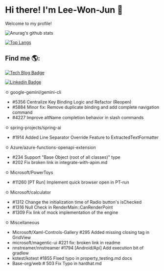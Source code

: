# Hi there! I'm Lee-Won-Jun 👋
Welcome to my profile! 

![Anurag's github stats](https://github-readme-stats.vercel.app/api?username=Lee-WonJun&count_private=true&include_all_commits=true)

[![Top Langs](https://github-readme-stats.vercel.app/api/top-langs/?username=Lee-WonJun&layout=compact&hide=css,scss,less,html&exclude_repo=Parallel-Woard)](https://github.com/anuraghazra/github-readme-stats)


## Find me 🌎:
 [![Tech Blog Badge](http://img.shields.io/badge/-Tech%20blog-black?style=forthebage-square&link=https://see-ro-e.tistory.com/)](https://see-ro-e.tistory.com/)
 
 [![Linkedin Badge](https://img.shields.io/badge/-LinkedIn-blue?style=forthebage-square&logo=Linkedin&logoColor=white&link=https://www.linkedin.com/in/wonjun-lee-77b109171/)](https://www.linkedin.com/in/wonjun-lee-77b109171/)


ㅇ google-gemini/gemini-cli
-  #5356 Centralize Key Binding Logic and Refactor (Reopen)
-  #5884 Minor fix: Remove duplicate binding and add complete navigation command
-  #4227 Improve altName completion behavior in slash commands

ㅇ spring-projects/spring-ai
- #1914 Added Line Separator Override Feature to ExtractedTextFormatter
 
ㅇ  Azure/azure-functions-openapi-extension
- #234 Support "Base Object (root of all classes)" type
- #202 Fix broken link in integrate-with-apim.md

ㅇ Microsoft/PowerToys
- #11260 [PT Run] Implement quick browser open in PT-run

ㅇ Microsoft/calculator
- #1312 Change the initialization time of Radio button's isChecked
- #1316 Null Check in RenderMain::CanRenderPoint
- #1309 Fix link of mock implementation of the engine

ㅇ Miscellaneous 
- Microsoft/Xaml-Controls-Gallery #295 Added missing closing tag in GridView
- microsoft/magentic-ui #221 fix: broken link in readme
- nnstreamer/nnstreamer #1794 [Android/Api] Add execution bit of gradlew
- kotest/kotest #1855 Fixed typo in property_testing.md docs
- Base-org/web # 503 Fix Typo in hardhat.md
